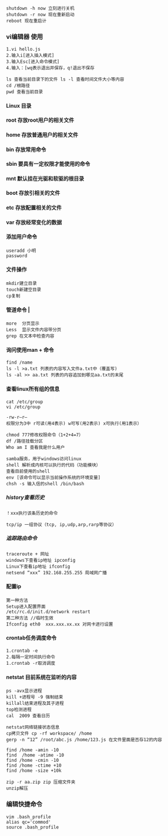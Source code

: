 ``````
shutdown -h now 立刻进行关机  
shutdown -r now 现在重新启动  
reboot 现在重启计
``````

### vi编辑器 使用  
``````
1.vi hello.js  
2.输入i[进入插入模式]  
3.输入Esc[进入命令模式]    
4.输入：[wq表示退出并保存，q!退出不保存  

ls 查看当前目录下的文件 ls -l 查看时间文件大小等内容  
cd /根路径  
pwd 查看当前目录 
``````
  
 

#### Linux 目录  
#### root 存放root用户的相关文件  
#### home 存放普通用户的相关文件  
#### bin 存放常用命令  
#### sbin 要具有一定权限才能使用的命令  
#### mnt 默认挂在光驱和软驱的根目录  
#### boot 存放引相关的文件  
#### etc 存放配置相关的文件  
#### var 存放经常变化的数据  
 
#### 添加用户命令  
``````
useradd 小明  
password  
``````
#### 文件操作  
``````
mkdir建立目录  
touch新建空目录  
cp复制  
``````
#### 管道命令 |
``````
more  分页显示  
Less  显示文件内容带分页  
grep 在文本中检查内容 
``````

#### 询问使用man + 命令  
``````
find /name  
ls -l >a.txt 列表的内容写入文件a.txt中（覆盖写)  
ls -al >> aa.txt 列表的内容追加到哪见aa.txt的末尾  
``````

#### 查看linux所有组的信息  
``````
cat /etc/group  
vi /etc/group 
``````

``````
-rw-r—r—  
权限分为3中 r可读(用4表示) w可写(用2表示) x可执行(用1表示）  
``````

``````
chmod 777修改权限命令（1+2+4=7）  
df /路径挂载分区  
Who am I 查看我是什么用户 
``````

``````
samba服务，用于windows访问linux  
shell 解析成内核可以执行的代码（功能模块）  
查看目前使用的shell  
env [该命令可以显示当前操作系统的环境变量]  
chsh -s 输入信的shell /bin/bash   
``````

##### history查看历史  
``````
！xxx执行该条历史的命令  

tcp/ip 一组协议（tcp, ip,udp,arp,rarp等协议）  
``````

##### 追踪路由命令  
``````
traceroute + 网址  
windows下查看ip地址 ipconfig  
Linux下查看ip地址 ifconfig  
netsend “xxx” 192.168.255.255 局域网广播  
``````

#### 配置ip  
``````
第一种方法  
Setup进入配置界面  
/etc/rc.d/init.d/network restart   
第二种方法 //临时生效  
Ifconfig eth0  xxx.xxx.xx.xx 对网卡进行设置  
``````

#### crontab任务调度命令  
``````
1.crontab -e  
2.每隔一定时间执行命令  
1.crontab -r取消调度  
``````

#### netstat 目前系统在监听的内容  
``````
ps -avx显示进程  
kill +进程号 -9 强制结束  
killall结束进程及其子进程   
top检测进程  
cal  2009 查看日历
``````

``````
netstat网络链接状态信息  
cp拷贝文件 cp -rf workspace/ /home  
gerp -n “12” /root/abc.js /home/123.js 在文件里面是否存12的内容  
``````

``````
find /home -amin -10  
find  /home -atime -10  
find /home -cmin -10  
find /home -ctime +10  
find /home -size +10k  
``````

``````
zip -r aa.zip zip 压缩文件夹  
unzip解压  
``````

### 编辑快捷命令    
``````
vim .bash_profile
alias qc='commod'
source .bash_profile
``````

